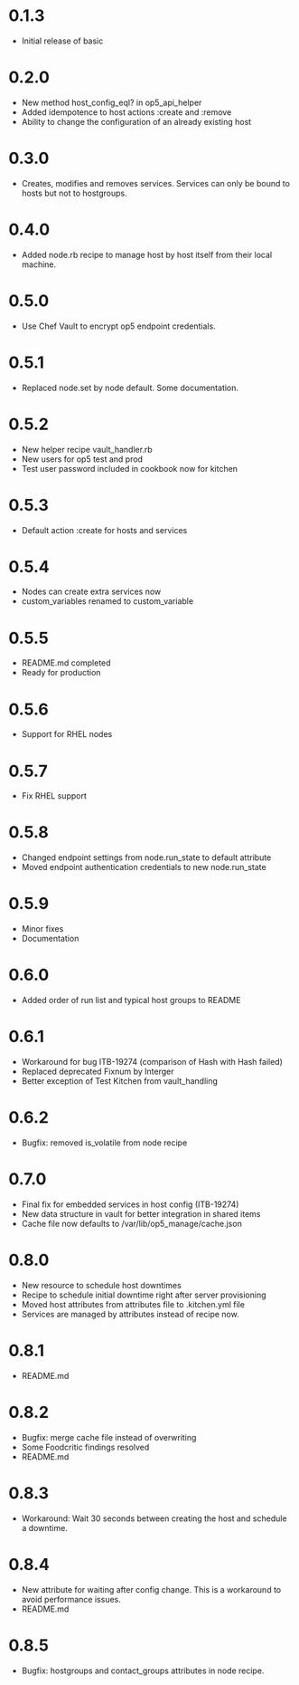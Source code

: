 # 0.1.3

- Initial release of basic

# 0.2.0

- New method host_config_eql? in op5_api_helper
- Added idempotence to host actions :create and :remove
- Ability to change the configuration of an already existing host

# 0.3.0

- Creates, modifies and removes services. Services can only be bound to hosts but not to hostgroups.

# 0.4.0

- Added node.rb recipe to manage host by host itself from their local machine.

# 0.5.0

- Use Chef Vault to encrypt op5 endpoint credentials.

# 0.5.1

- Replaced node.set by node default. Some documentation.

# 0.5.2

- New helper recipe vault_handler.rb
- New users for op5 test and prod
- Test user password included in cookbook now for kitchen

# 0.5.3

- Default action :create for hosts and services

# 0.5.4

- Nodes can create extra services now
- custom_variables renamed to custom_variable

# 0.5.5

- README.md completed
- Ready for production

# 0.5.6

- Support for RHEL nodes
 
# 0.5.7

- Fix RHEL support

# 0.5.8

- Changed endpoint settings from node.run_state to default attribute
- Moved endpoint authentication credentials to new node.run_state

# 0.5.9

- Minor fixes
- Documentation

# 0.6.0

- Added order of run list and typical host groups to README

# 0.6.1

- Workaround for bug ITB-19274 (comparison of Hash with Hash failed)
- Replaced deprecated Fixnum by Interger
- Better exception of Test Kitchen from vault_handling

# 0.6.2

- Bugfix: removed is_volatile from node recipe

# 0.7.0

- Final fix for embedded services in host config (ITB-19274)
- New data structure in vault for better integration in shared items
- Cache file now defaults to /var/lib/op5_manage/cache.json

# 0.8.0

- New resource to schedule host downtimes
- Recipe to schedule initial downtime right after server provisioning
- Moved host attributes from attributes file to .kitchen.yml file
- Services are managed by attributes instead of recipe now.

# 0.8.1

- README.md

# 0.8.2

- Bugfix: merge cache file instead of overwriting 
- Some Foodcritic findings resolved
- README.md

# 0.8.3

- Workaround: Wait 30 seconds between creating the host and schedule a downtime.

# 0.8.4

- New attribute for waiting after config change. This is a workaround to avoid performance issues.
- README.md

# 0.8.5

- Bugfix: hostgroups and contact_groups attributes in node recipe.
